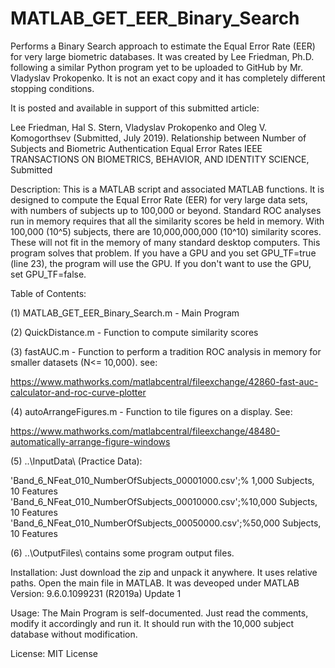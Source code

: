 # MATLAB_GET_EER_Binary_Search

Performs a Binary Search approach to estimate the Equal Error Rate (EER) for very large biometric databases. It was created by Lee Friedman, Ph.D. following a similar Python program yet to be uploaded to GitHub by Mr. Vladyslav Prokopenko.  It is not an exact copy and it has completely different stopping conditions.

It is posted and available in support of this submitted article:

Lee Friedman, Hal S. Stern, Vladyslav Prokopenko and Oleg V. Komogorthsev (Submitted, July 2019).
Relationship between Number of Subjects and Biometric Authentication Equal Error Rates
IEEE TRANSACTIONS ON BIOMETRICS, BEHAVIOR, AND IDENTITY SCIENCE, Submitted

Description: This is a MATLAB script and associated MATLAB functions. It is designed to compute the Equal Error Rate (EER) for very large data sets, with numbers of subjects up to 100,000 or beyond.  Standard ROC analyses run in memory requires that all the similarity scores be held in memory.  With 100,000 (10^5) subjects, there are 10,000,000,000 (10^10) similarity scores.  These will not fit in the memory of many standard desktop computers.   This program solves that problem.  If you have a GPU and you set GPU_TF=true (line 23), the program will use the GPU.  If you don't want to use the GPU, set GPU_TF=false.


Table of Contents: 

(1) MATLAB_GET_EER_Binary_Search.m - Main Program

(2) QuickDistance.m - Function to compute similarity scores

(3) fastAUC.m - Function to perform a tradition ROC analysis in memory for smaller datasets (N<= 10,000).
see:  

https://www.mathworks.com/matlabcentral/fileexchange/42860-fast-auc-calculator-and-roc-curve-plotter

(4) autoArrangeFigures.m - Function to tile figures on a display.  See: 

https://www.mathworks.com/matlabcentral/fileexchange/48480-automatically-arrange-figure-windows

(5) ..\InputData\ (Practice Data):

'Band_6_NFeat_010_NumberOfSubjects_00001000.csv';% 1,000 Subjects, 10 Features
'Band_6_NFeat_010_NumberOfSubjects_00010000.csv';%10,000 Subjects, 10 Features
'Band_6_NFeat_010_NumberOfSubjects_00050000.csv';%50,000 Subjects, 10 Features

(6) ..\OutputFiles\ contains some program output files.

Installation: Just download the zip and unpack it anywhere.  It uses relative paths. Open the main file in MATLAB. It was deveoped under MATLAB Version: 9.6.0.1099231 (R2019a) Update 1

Usage: The Main Program is self-documented. Just read the comments, modify it accordingly and run it.  It should run with the 10,000 subject database without modification.

License: MIT License
